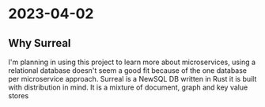 # 2023-04-02
## Why Surreal
I'm planning in using this project to learn more about microservices,
using a relational database doesn't seem a good fit because of the 
one database per microservice approach. Surreal is a NewSQL DB written in Rust
it is built with distribution in mind. It is a mixture of document, graph and key value stores
